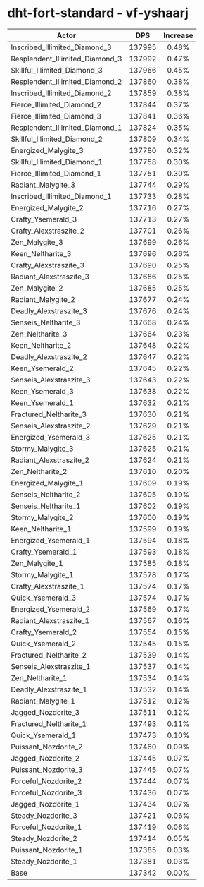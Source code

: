 # dht-fort-standard - vf-yshaarj
| Actor | DPS | Increase |
|---|:---:|:---:|
|Inscribed_Illimited_Diamond_3|137995|0.48%|
|Resplendent_Illimited_Diamond_3|137992|0.47%|
|Skillful_Illimited_Diamond_3|137966|0.45%|
|Resplendent_Illimited_Diamond_2|137860|0.38%|
|Inscribed_Illimited_Diamond_2|137859|0.38%|
|Fierce_Illimited_Diamond_2|137844|0.37%|
|Fierce_Illimited_Diamond_3|137841|0.36%|
|Resplendent_Illimited_Diamond_1|137824|0.35%|
|Skillful_Illimited_Diamond_2|137809|0.34%|
|Energized_Malygite_3|137780|0.32%|
|Skillful_Illimited_Diamond_1|137758|0.30%|
|Fierce_Illimited_Diamond_1|137751|0.30%|
|Radiant_Malygite_3|137744|0.29%|
|Inscribed_Illimited_Diamond_1|137733|0.28%|
|Energized_Malygite_2|137716|0.27%|
|Crafty_Ysemerald_3|137713|0.27%|
|Crafty_Alexstraszite_2|137701|0.26%|
|Zen_Malygite_3|137699|0.26%|
|Keen_Neltharite_3|137696|0.26%|
|Crafty_Alexstraszite_3|137690|0.25%|
|Radiant_Alexstraszite_3|137686|0.25%|
|Zen_Malygite_2|137685|0.25%|
|Radiant_Malygite_2|137677|0.24%|
|Deadly_Alexstraszite_3|137676|0.24%|
|Senseis_Neltharite_3|137668|0.24%|
|Zen_Neltharite_3|137664|0.23%|
|Keen_Neltharite_2|137648|0.22%|
|Deadly_Alexstraszite_2|137647|0.22%|
|Keen_Ysemerald_2|137645|0.22%|
|Senseis_Alexstraszite_3|137643|0.22%|
|Keen_Ysemerald_3|137638|0.22%|
|Keen_Ysemerald_1|137632|0.21%|
|Fractured_Neltharite_3|137630|0.21%|
|Senseis_Alexstraszite_2|137629|0.21%|
|Energized_Ysemerald_3|137625|0.21%|
|Stormy_Malygite_3|137625|0.21%|
|Radiant_Alexstraszite_2|137624|0.21%|
|Zen_Neltharite_2|137610|0.20%|
|Energized_Malygite_1|137609|0.19%|
|Senseis_Neltharite_2|137605|0.19%|
|Senseis_Neltharite_1|137602|0.19%|
|Stormy_Malygite_2|137600|0.19%|
|Keen_Neltharite_1|137599|0.19%|
|Energized_Ysemerald_1|137594|0.18%|
|Crafty_Ysemerald_1|137593|0.18%|
|Zen_Malygite_1|137585|0.18%|
|Stormy_Malygite_1|137578|0.17%|
|Crafty_Alexstraszite_1|137574|0.17%|
|Quick_Ysemerald_3|137574|0.17%|
|Energized_Ysemerald_2|137569|0.17%|
|Radiant_Alexstraszite_1|137567|0.16%|
|Crafty_Ysemerald_2|137554|0.15%|
|Quick_Ysemerald_2|137545|0.15%|
|Fractured_Neltharite_2|137539|0.14%|
|Senseis_Alexstraszite_1|137537|0.14%|
|Zen_Neltharite_1|137534|0.14%|
|Deadly_Alexstraszite_1|137532|0.14%|
|Radiant_Malygite_1|137512|0.12%|
|Jagged_Nozdorite_3|137511|0.12%|
|Fractured_Neltharite_1|137493|0.11%|
|Quick_Ysemerald_1|137473|0.10%|
|Puissant_Nozdorite_2|137460|0.09%|
|Jagged_Nozdorite_2|137445|0.07%|
|Puissant_Nozdorite_3|137445|0.07%|
|Forceful_Nozdorite_2|137444|0.07%|
|Forceful_Nozdorite_3|137436|0.07%|
|Jagged_Nozdorite_1|137434|0.07%|
|Steady_Nozdorite_3|137421|0.06%|
|Forceful_Nozdorite_1|137419|0.06%|
|Steady_Nozdorite_2|137414|0.05%|
|Puissant_Nozdorite_1|137385|0.03%|
|Steady_Nozdorite_1|137381|0.03%|
|Base|137342|0.00%|

